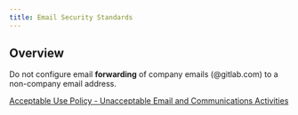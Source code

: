 ```yaml
---
title: Email Security Standards
---
```


## Overview

Do not configure email **forwarding** of company emails (@gitlab.com) to a non-company email address.

[Acceptable Use Policy - Unacceptable Email and Communications Activities](https://handbook.gitlab.com/handbook/people-group/acceptable-use-policy/#unacceptable-email-and-communications-activities)

